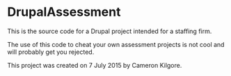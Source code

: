 # DrupalAssessment

This is the source code for a Drupal project intended for a staffing firm.

The use of this code to cheat your own assessment projects is not cool and will probably get you rejected.

This project was created on 7 July 2015 by Cameron Kilgore.
